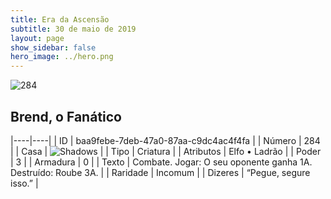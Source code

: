 ```yaml
---
title: Era da Ascensão
subtitle: 30 de maio de 2019
layout: page
show_sidebar: false
hero_image: ../hero.png
---
```


![284](https://cdn.keyforgegame.com/media/card_front/pt/435_284_Q5Q37W83J2QP_pt.png)

## Brend, o Fanático

|----|----|
| ID | baa9febe-7deb-47a0-87aa-c9dc4ac4f4fa |
| Número | 284 |
| Casa | ![Shadows](https://archonarcana.com/images/thumb/e/ee/Shadows.png/22px-Shadows.png "Sombras") |
| Tipo | Criatura |
| Atributos | Elfo • Ladrão |
| Poder | 3 |
| Armadura | 0 |
| Texto | Combate. Jogar: O seu oponente ganha 1A. Destruído: Roube 3A. |
| Raridade | Incomum |
| Dizeres | “Pegue, segure isso.” |
